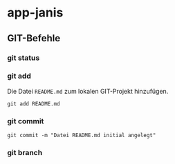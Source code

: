 # app-janis

## GIT-Befehle

### git status

### git add

Die Datei `README.md` zum lokalen GIT-Projekt hinzufügen.

```shell
git add README.md
````

### git commit

```shell
git commit -m "Datei README.md initial angelegt"
```

### git branch
